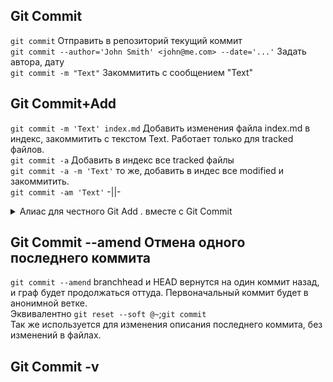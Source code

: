 ## Git Commit
`git commit` Отправить в репозиторий текущий коммит  
`git commit --author='John Smith' <john@me.com> --date='...'` Задать автора, дату  
`git commit -m "Text"` Закоммитить с сообщением "Text"  
## Git Commit+Add
`git commit -m 'Text' index.md` Добавить изменения файла index.md в индекс, закоммитить с текстом Text. Работает только для tracked файлов.   
`git commit -a` Добавить в индекс все tracked файлы  
`git commit -a -m 'Text'` то же, добавить в индес все modified и закоммитить.  
`git commit -am 'Text'` -||-
<details>
<summary>Алиас для честного Git Add . вместе с Git Commit</summary>
<code>
git config --global alias.commitall '!git add .;git commit'  
<br>
git config --global alias.commitall '!git add -A;git commit' 
</code><br>  
Вызовы будут выглядеть:<br>
<code>git commitall -m 'Text'</code>
</details>

## Git Commit \-\-amend Отмена одного последнего коммита
`git commit --amend` branchhead и HEAD вернутся на один коммит назад, и граф будет продолжаться оттуда. Первоначальный коммит будет в анонимной ветке.  
Эквивалентно `git reset --soft @~`;`git commit`  
Так же используется для изменения описания последнего коммита, без изменений в файлах.  

## Git Commit \-v